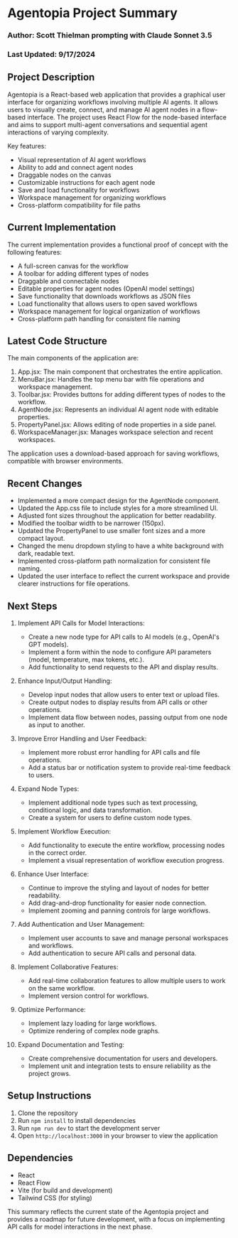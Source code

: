 # Agentopia Project Summary

### Author: Scott Thielman prompting with Claude Sonnet 3.5
### Last Updated: 9/17/2024

## Project Description

Agentopia is a React-based web application that provides a graphical user interface for organizing workflows involving multiple AI agents. It allows users to visually create, connect, and manage AI agent nodes in a flow-based interface. The project uses React Flow for the node-based interface and aims to support multi-agent conversations and sequential agent interactions of varying complexity.

Key features:
- Visual representation of AI agent workflows
- Ability to add and connect agent nodes
- Draggable nodes on the canvas
- Customizable instructions for each agent node
- Save and load functionality for workflows
- Workspace management for organizing workflows
- Cross-platform compatibility for file paths

## Current Implementation

The current implementation provides a functional proof of concept with the following features:
- A full-screen canvas for the workflow
- A toolbar for adding different types of nodes
- Draggable and connectable nodes
- Editable properties for agent nodes (OpenAI model settings)
- Save functionality that downloads workflows as JSON files
- Load functionality that allows users to open saved workflows
- Workspace management for logical organization of workflows
- Cross-platform path handling for consistent file naming

## Latest Code Structure

The main components of the application are:

1. App.jsx: The main component that orchestrates the entire application.
2. MenuBar.jsx: Handles the top menu bar with file operations and workspace management.
3. Toolbar.jsx: Provides buttons for adding different types of nodes to the workflow.
4. AgentNode.jsx: Represents an individual AI agent node with editable properties.
5. PropertyPanel.jsx: Allows editing of node properties in a side panel.
6. WorkspaceManager.jsx: Manages workspace selection and recent workspaces.

The application uses a download-based approach for saving workflows, compatible with browser environments.

## Recent Changes

- Implemented a more compact design for the AgentNode component.
- Updated the App.css file to include styles for a more streamlined UI.
- Adjusted font sizes throughout the application for better readability.
- Modified the toolbar width to be narrower (150px).
- Updated the PropertyPanel to use smaller font sizes and a more compact layout.
- Changed the menu dropdown styling to have a white background with dark, readable text.
- Implemented cross-platform path normalization for consistent file naming.
- Updated the user interface to reflect the current workspace and provide clearer instructions for file operations.

## Next Steps

1. Implement API Calls for Model Interactions:
   - Create a new node type for API calls to AI models (e.g., OpenAI's GPT models).
   - Implement a form within the node to configure API parameters (model, temperature, max tokens, etc.).
   - Add functionality to send requests to the API and display results.

2. Enhance Input/Output Handling:
   - Develop input nodes that allow users to enter text or upload files.
   - Create output nodes to display results from API calls or other operations.
   - Implement data flow between nodes, passing output from one node as input to another.

3. Improve Error Handling and User Feedback:
   - Implement more robust error handling for API calls and file operations.
   - Add a status bar or notification system to provide real-time feedback to users.

4. Expand Node Types:
   - Implement additional node types such as text processing, conditional logic, and data transformation.
   - Create a system for users to define custom node types.

5. Implement Workflow Execution:
   - Add functionality to execute the entire workflow, processing nodes in the correct order.
   - Implement a visual representation of workflow execution progress.

6. Enhance User Interface:
   - Continue to improve the styling and layout of nodes for better readability.
   - Add drag-and-drop functionality for easier node connection.
   - Implement zooming and panning controls for large workflows.

7. Add Authentication and User Management:
   - Implement user accounts to save and manage personal workspaces and workflows.
   - Add authentication to secure API calls and personal data.

8. Implement Collaborative Features:
   - Add real-time collaboration features to allow multiple users to work on the same workflow.
   - Implement version control for workflows.

9. Optimize Performance:
   - Implement lazy loading for large workflows.
   - Optimize rendering of complex node graphs.

10. Expand Documentation and Testing:
    - Create comprehensive documentation for users and developers.
    - Implement unit and integration tests to ensure reliability as the project grows.

## Setup Instructions

1. Clone the repository
2. Run `npm install` to install dependencies
3. Run `npm run dev` to start the development server
4. Open `http://localhost:3000` in your browser to view the application

## Dependencies

- React
- React Flow
- Vite (for build and development)
- Tailwind CSS (for styling)

This summary reflects the current state of the Agentopia project and provides a roadmap for future development, with a focus on implementing API calls for model interactions in the next phase.